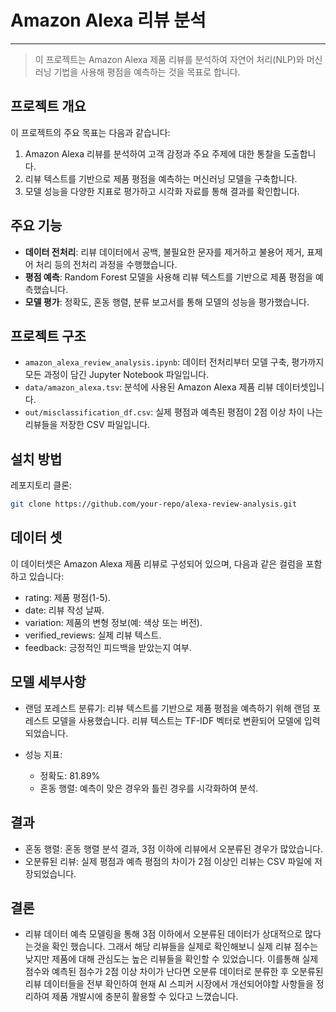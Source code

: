 # Amazon Alexa 리뷰 분석

---
> 이 프로젝트는 Amazon Alexa 제품 리뷰를 분석하여 자연어 처리(NLP)와 머신러닝 기법을 사용해 평점을 예측하는 것을 목표로 합니다.

## 프로젝트 개요
 
이 프로젝트의 주요 목표는 다음과 같습니다:
1. Amazon Alexa 리뷰를 분석하여 고객 감정과 주요 주제에 대한 통찰을 도출합니다.
2. 리뷰 텍스트를 기반으로 제품 평점을 예측하는 머신러닝 모델을 구축합니다.
3. 모델 성능을 다양한 지표로 평가하고 시각화 자료를 통해 결과를 확인합니다.

## 주요 기능
- **데이터 전처리**: 리뷰 데이터에서 공백, 불필요한 문자를 제거하고 불용어 제거, 표제어 처리 등의 전처리 과정을 수행했습니다.
- **평점 예측**: Random Forest 모델을 사용해 리뷰 텍스트를 기반으로 제품 평점을 예측했습니다.
- **모델 평가**: 정확도, 혼동 행렬, 분류 보고서를 통해 모델의 성능을 평가했습니다.

## 프로젝트 구조

- `amazon_alexa_review_analysis.ipynb`: 데이터 전처리부터 모델 구축, 평가까지 모든 과정이 담긴 Jupyter Notebook 파일입니다.
- `data/amazon_alexa.tsv`: 분석에 사용된 Amazon Alexa 제품 리뷰 데이터셋입니다.
- `out/misclassification_df.csv`: 실제 평점과 예측된 평점이 2점 이상 차이 나는 리뷰들을 저장한 CSV 파일입니다.

## 설치 방법

레포지토리 클론:
   ```bash
   git clone https://github.com/your-repo/alexa-review-analysis.git
   ```

## 데이터 셋
이 데이터셋은 Amazon Alexa 제품 리뷰로 구성되어 있으며, 다음과 같은 컬럼을 포함하고 있습니다:

* rating: 제품 평점(1-5).
* date: 리뷰 작성 날짜.
* variation: 제품의 변형 정보(예: 색상 또는 버전).
* verified_reviews: 실제 리뷰 텍스트.
* feedback: 긍정적인 피드백을 받았는지 여부.

## 모델 세부사항
* 랜덤 포레스트 분류기: 리뷰 텍스트를 기반으로 제품 평점을 예측하기 위해 랜덤 포레스트 모델을 사용했습니다. 리뷰 텍스트는 TF-IDF 벡터로 변환되어 모델에 입력되었습니다.

* 성능 지표:
  * 정확도: 81.89%
  * 혼동 행렬: 예측이 맞은 경우와 틀린 경우를 시각화하여 분석.

## 결과
* 혼동 행렬: 혼동 행렬 분석 결과, 3점 이하에 리뷰에서 오분류된 경우가 많았습니다.
* 오분류된 리뷰: 실제 평점과 예측 평점의 차이가 2점 이상인 리뷰는 CSV 파일에 저장되었습니다.

## 결론
* 리뷰 데이터 예측 모델링을 통해 3점 이하에서 오분류된 데이터가 상대적으로 많다는것을 확인 했습니다. 그래서 해당 리뷰들을 실제로 확인해보니 실제 리뷰 점수는 낮지만 제품에 대해 관심도는 높은 리뷰들을 확인할 수 있었습니다. 이를통해 실제 점수와 예측된 점수가 2점 이상 차이가 난다면 오분류 데이터로 분류한 후 오분류된 리뷰 데이터들을 전부 확인하여 현재 AI 스피커 시장에서 개선되어야할 사항들을 정리하여 제품 개발시에 충분히 활용할 수 있다고 느꼈습니다.
